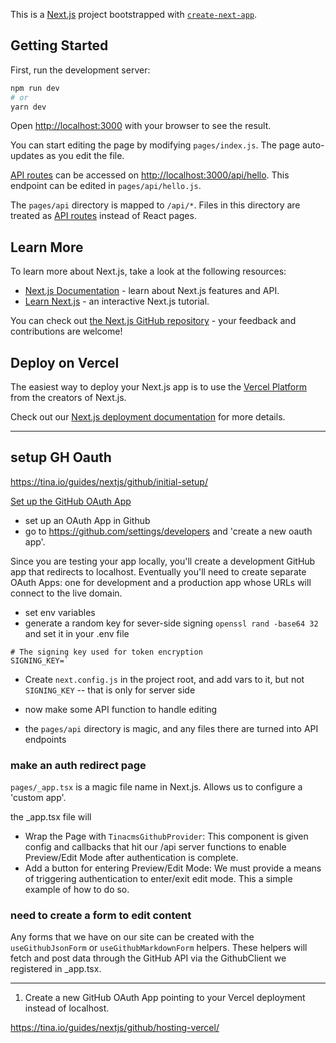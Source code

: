This is a [Next.js](https://nextjs.org/) project bootstrapped with [`create-next-app`](https://github.com/vercel/next.js/tree/canary/packages/create-next-app).

## Getting Started

First, run the development server:

```bash
npm run dev
# or
yarn dev
```

Open [http://localhost:3000](http://localhost:3000) with your browser to see the result.

You can start editing the page by modifying `pages/index.js`. The page auto-updates as you edit the file.

[API routes](https://nextjs.org/docs/api-routes/introduction) can be accessed on [http://localhost:3000/api/hello](http://localhost:3000/api/hello). This endpoint can be edited in `pages/api/hello.js`.

The `pages/api` directory is mapped to `/api/*`. Files in this directory are treated as [API routes](https://nextjs.org/docs/api-routes/introduction) instead of React pages.

## Learn More

To learn more about Next.js, take a look at the following resources:

- [Next.js Documentation](https://nextjs.org/docs) - learn about Next.js features and API.
- [Learn Next.js](https://nextjs.org/learn) - an interactive Next.js tutorial.

You can check out [the Next.js GitHub repository](https://github.com/vercel/next.js/) - your feedback and contributions are welcome!

## Deploy on Vercel

The easiest way to deploy your Next.js app is to use the [Vercel Platform](https://vercel.com/new?utm_medium=default-template&filter=next.js&utm_source=create-next-app&utm_campaign=create-next-app-readme) from the creators of Next.js.

Check out our [Next.js deployment documentation](https://nextjs.org/docs/deployment) for more details.


------------------------------------------

## setup GH Oauth

https://tina.io/guides/nextjs/github/initial-setup/


[Set up the GitHub OAuth App](https://tina.io/guides/nextjs/github/github-oauth-app/)

* set up an OAuth App in Github
* go to https://github.com/settings/developers and 'create a new oauth app'.

Since you are testing your app locally, you'll create a development GitHub app that redirects to localhost. Eventually you'll need to create separate OAuth Apps: one for development and a production app whose URLs will connect to the live domain.


* set env variables
* generate a random key for sever-side signing `openssl rand -base64 32`
  and set it in your .env file
```
# The signing key used for token encryption
SIGNING_KEY=`
```

* Create `next.config.js` in the project root, and add vars to it, but not `SIGNING_KEY` -- that is only for server side

* now make some API function to handle editing
* the `pages/api` directory is magic, and any files there are turned into API endpoints

### make an auth redirect page

`pages/_app.tsx` is a magic file name in Next.js. Allows us to configure a 'custom app'.


the _app.tsx file will

* Wrap the Page with `TinacmsGithubProvider`: This component is given config and callbacks that hit our /api server functions to enable Preview/Edit Mode after authentication is complete.
* Add a button for entering Preview/Edit Mode: We must provide a means of triggering authentication to enter/exit edit mode. This a simple example of how to do so.


### need to create a form to edit content

Any forms that we have on our site can be created with the `useGithubJsonForm` or `useGithubMarkdownForm` helpers. These helpers will fetch and post data through the GitHub API via the GithubClient we registered in _app.tsx.

-------------------------

1. Create a new GitHub OAuth App pointing to your Vercel deployment instead of localhost. 

https://tina.io/guides/nextjs/github/hosting-vercel/











